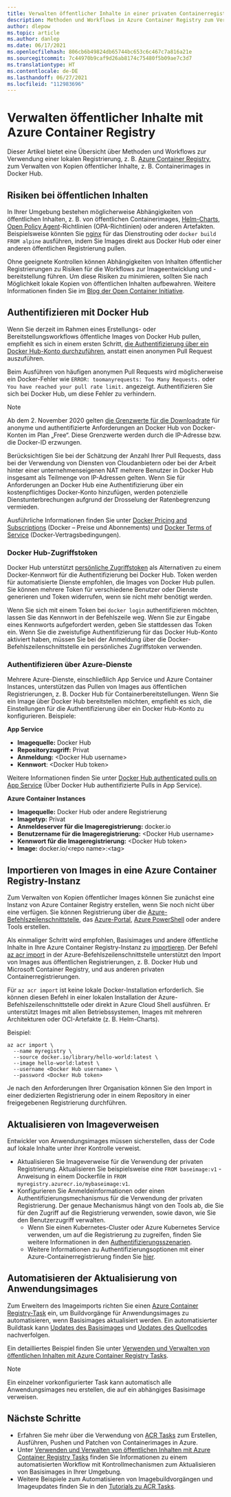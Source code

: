 ```yaml
---
title: Verwalten öffentlicher Inhalte in einer privaten Containerregistrierung
description: Methoden und Workflows in Azure Container Registry zum Verwalten von Abhängigkeiten in öffentlichen Images von Docker Hub und anderen öffentlichen Inhalten
author: dlepow
ms.topic: article
ms.author: danlep
ms.date: 06/17/2021
ms.openlocfilehash: 806cb6b49824db65744bc653c6c467c7a816a21e
ms.sourcegitcommit: 7c44970b9caf9d26ab8174c75480f5b09ae7c3d7
ms.translationtype: HT
ms.contentlocale: de-DE
ms.lasthandoff: 06/27/2021
ms.locfileid: "112983696"
---
```

# <a name="manage-public-content-with-azure-container-registry"></a>Verwalten öffentlicher Inhalte mit Azure Container Registry

Dieser Artikel bietet eine Übersicht über Methoden und Workflows zur Verwendung einer lokalen Registrierung, z. B. [Azure Container Registry](container-registry-intro.md), zum Verwalten von Kopien öffentlicher Inhalte, z. B. Containerimages in Docker Hub. 


## <a name="risks-with-public-content"></a>Risiken bei öffentlichen Inhalten

In Ihrer Umgebung bestehen möglicherweise Abhängigkeiten von öffentlichen Inhalten, z. B. von öffentlichen Containerimages, [Helm-Charts](https://helm.sh/), [Open Policy Agent](https://www.openpolicyagent.org/)-Richtlinien (OPA-Richtlinien) oder anderen Artefakten. Beispielsweise könnten Sie [nginx](https://hub.docker.com/_/nginx) für das Dienstrouting oder `docker build FROM alpine` ausführen, indem Sie Images direkt aus Docker Hub oder einer anderen öffentlichen Registrierung pullen. 

Ohne geeignete Kontrollen können Abhängigkeiten von Inhalten öffentlicher Registrierungen zu Risiken für die Workflows zur Imageentwicklung und -bereitstellung führen. Um diese Risiken zu minimieren, sollten Sie nach Möglichkeit lokale Kopien von öffentlichen Inhalten aufbewahren. Weitere Informationen finden Sie im [Blog der Open Container Initiative](https://opencontainers.org/posts/blog/2020-10-30-consuming-public-content/). 

## <a name="authenticate-with-docker-hub"></a>Authentifizieren mit Docker Hub

Wenn Sie derzeit im Rahmen eines Erstellungs- oder Bereitstellungsworkflows öffentliche Images von Docker Hub pullen, empfiehlt es sich in einem ersten Schritt, [die Authentifizierung über ein Docker Hub-Konto durchzuführen](https://docs.docker.com/docker-hub/download-rate-limit/#how-do-i-authenticate-pull-requests), anstatt einen anonymen Pull Request auszuführen.

Beim Ausführen von häufigen anonymen Pull Requests wird möglicherweise ein Docker-Fehler wie `ERROR: toomanyrequests: Too Many Requests.` oder `You have reached your pull rate limit.` angezeigt. Authentifizieren Sie sich bei Docker Hub, um diese Fehler zu verhindern.

> [!NOTE]
> Ab dem 2. November 2020 gelten [die Grenzwerte für die Downloadrate](https://docs.docker.com/docker-hub/download-rate-limit) für anonyme und authentifizierte Anforderungen an Docker Hub von Docker-Konten im Plan „Free“. Diese Grenzwerte werden durch die IP-Adresse bzw. die Docker-ID erzwungen. 
>
> Berücksichtigen Sie bei der Schätzung der Anzahl Ihrer Pull Requests, dass bei der Verwendung von Diensten von Cloudanbietern oder bei der Arbeit hinter einer unternehmenseigenen NAT mehrere Benutzer in Docker Hub insgesamt als Teilmenge von IP-Adressen gelten. Wenn Sie für Anforderungen an Docker Hub eine Authentifizierung über ein kostenpflichtiges Docker-Konto hinzufügen, werden potenzielle Dienstunterbrechungen aufgrund der Drosselung der Ratenbegrenzung vermieden.
>
> Ausführliche Informationen finden Sie unter [Docker Pricing and Subscriptions](https://www.docker.com/pricing) (Docker – Preise und Abonnements) und [Docker Terms of Service](https://www.docker.com/legal/docker-terms-service) (Docker-Vertragsbedingungen).

### <a name="docker-hub-access-token"></a>Docker Hub-Zugriffstoken

Docker Hub unterstützt [persönliche Zugriffstoken](https://docs.docker.com/docker-hub/access-tokens/) als Alternativen zu einem Docker-Kennwort für die Authentifizierung bei Docker Hub. Token werden für automatisierte Dienste empfohlen, die Images von Docker Hub pullen. Sie können mehrere Token für verschiedene Benutzer oder Dienste generieren und Token widerrufen, wenn sie nicht mehr benötigt werden.

Wenn Sie sich mit einem Token bei `docker login` authentifizieren möchten, lassen Sie das Kennwort in der Befehlszeile weg. Wenn Sie zur Eingabe eines Kennworts aufgefordert werden, geben Sie stattdessen das Token ein. Wenn Sie die zweistufige Authentifizierung für das Docker Hub-Konto aktiviert haben, müssen Sie bei der Anmeldung über die Docker-Befehlszeilenschnittstelle ein persönliches Zugriffstoken verwenden.

### <a name="authenticate-from-azure-services"></a>Authentifizieren über Azure-Dienste

Mehrere Azure-Dienste, einschließlich App Service und Azure Container Instances, unterstützen das Pullen von Images aus öffentlichen Registrierungen, z. B. Docker Hub für Containerbereitstellungen. Wenn Sie ein Image über Docker Hub bereitstellen möchten, empfiehlt es sich, die Einstellungen für die Authentifizierung über ein Docker Hub-Konto zu konfigurieren. Beispiele:

**App Service**

* **Imagequelle:** Docker Hub
* **Repositoryzugriff:** Privat
* **Anmeldung:** \<Docker Hub username>
* **Kennwort**: \<Docker Hub token>

Weitere Informationen finden Sie unter [Docker Hub authenticated pulls on App Service](https://azure.github.io/AppService/2020/10/15/Docker-Hub-authenticated-pulls-on-App-Service.html) (Über Docker Hub authentifizierte Pulls in App Service).

**Azure Container Instances**

* **Imagequelle:** Docker Hub oder andere Registrierung
* **Imagetyp:** Privat
* **Anmeldeserver für die Imageregistrierung:** docker.io
* **Benutzername für die Imageregistrierung:** \<Docker Hub username>
* **Kennwort für die Imageregistrierung:** \<Docker Hub token>
* **Image:** docker.io/\<repo name\>:\<tag>

## <a name="import-images-to-an-azure-container-registry"></a>Importieren von Images in eine Azure Container Registry-Instanz
 
Zum Verwalten von Kopien öffentlicher Images können Sie zunächst eine Instanz von Azure Container Registry erstellen, wenn Sie noch nicht über eine verfügen. Sie können Registrierung über die [Azure-Befehlszeilenschnittstelle](container-registry-get-started-azure-cli.md), das [Azure-Portal](container-registry-get-started-portal.md), [Azure PowerShell](container-registry-get-started-powershell.md) oder andere Tools erstellen. 

Als einmaliger Schritt wird empfohlen, Basisimages und andere öffentliche Inhalte in Ihre Azure Container Registry-Instanz zu [importieren](container-registry-import-images.md). Der Befehl [az acr import](/cli/azure/acr#az_acr_import) in der Azure-Befehlszeilenschnittstelle unterstützt den Import von Images aus öffentlichen Registrierungen, z. B. Docker Hub und Microsoft Container Registry, und aus anderen privaten Containerregistrierungen. 

Für `az acr import` ist keine lokale Docker-Installation erforderlich. Sie können diesen Befehl in einer lokalen Installation der Azure-Befehlszeilenschnittstelle oder direkt in Azure Cloud Shell ausführen. Er unterstützt Images mit allen Betriebssystemen, Images mit mehreren Architekturen oder OCI-Artefakte (z. B. Helm-Charts).

Beispiel:

```azurecli-interactive
az acr import \
  --name myregistry \
  --source docker.io/library/hello-world:latest \
  --image hello-world:latest \
  --username <Docker Hub username> \
  --password <Docker Hub token>
```

Je nach den Anforderungen Ihrer Organisation können Sie den Import in einer dedizierten Registrierung oder in einem Repository in einer freigegebenen Registrierung durchführen.

## <a name="update-image-references"></a>Aktualisieren von Imageverweisen

Entwickler von Anwendungsimages müssen sicherstellen, dass der Code auf lokale Inhalte unter ihrer Kontrolle verweist.

* Aktualisieren Sie Imageverweise für die Verwendung der privaten Registrierung. Aktualisieren Sie beispielsweise eine `FROM baseimage:v1` -Anweisung in einem Dockerfile in `FROM myregistry.azurecr.io/mybaseimage:v1`.
* Konfigurieren Sie Anmeldeinformationen oder einen Authentifizierungsmechanismus für die Verwendung der privaten Registrierung. Der genaue Mechanismus hängt von den Tools ab, die Sie für den Zugriff auf die Registrierung verwenden, sowie davon, wie Sie den Benutzerzugriff verwalten.
    * Wenn Sie einen Kubernetes-Cluster oder Azure Kubernetes Service verwenden, um auf die Registrierung zu zugreifen, finden Sie weitere Informationen in den [Authentifizierungsszenarien](authenticate-kubernetes-options.md).
    * Weitere Informationen zu Authentifizierungsoptionen mit einer Azure-Containerregistrierung finden Sie [hier](container-registry-authentication.md).

## <a name="automate-application-image-updates"></a>Automatisieren der Aktualisierung von Anwendungsimages

Zum Erweitern des Imageimports richten Sie einen [Azure Container Registry-Task](container-registry-tasks-overview.md) ein, um Buildvorgänge für Anwendungsimages zu automatisieren, wenn Basisimages aktualisiert werden. Ein automatisierter Buildtask kann [Updates des Basisimages](container-registry-tasks-base-images.md) und [Updates des Quellcodes](container-registry-tasks-overview.md#trigger-task-on-source-code-update) nachverfolgen.

Ein detailliertes Beispiel finden Sie unter [Verwenden und Verwalten von öffentlichen Inhalten mit Azure Container Registry Tasks](tasks-consume-public-content.md). 

> [!NOTE]
> Ein einzelner vorkonfigurierter Task kann automatisch alle Anwendungsimages neu erstellen, die auf ein abhängiges Basisimage verweisen. 
 
## <a name="next-steps"></a>Nächste Schritte
* Erfahren Sie mehr über die Verwendung von [ACR Tasks](container-registry-tasks-overview.md) zum Erstellen, Ausführen, Pushen und Patchen von Containerimages in Azure.
* Unter [Verwenden und Verwalten von öffentlichen Inhalten mit Azure Container Registry Tasks](tasks-consume-public-content.md) finden Sie Informationen zu einem automatisierten Workflow mit Kontrollmechanismen zum Aktualisieren von Basisimages in Ihrer Umgebung. 
* Weitere Beispiele zum Automatisieren von Imagebuildvorgängen und Imageupdates finden Sie in den [Tutorials zu ACR Tasks](container-registry-tutorial-quick-task.md).
